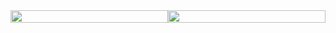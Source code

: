 <div style="display: grid; grid-template-columns: 1fr 1fr; align-items: center;">
  <img src="https://github-readme-stats.vercel.app/api?username=hypertseng&show_icons=true&theme=tokyonight&line_height=27" style="width: 100%; height: auto; max-height: 150px; object-fit: contain;">
  <img src="https://github-readme-stats.vercel.app/api/top-langs/?username=hypertseng&theme=radical" style="width: 100%; height: auto; max-height: 150px; object-fit: contain;">
</div>
